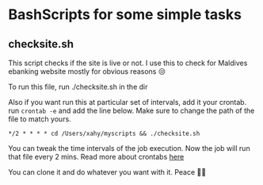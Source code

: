 # BashScripts for some simple tasks

## checksite.sh
This script checks if the site is live or not. I use this to check for Maldives ebanking website mostly for obvious reasons 😒

To run this file, run ./checksite.sh in the dir

Also if you want run this at particular set of intervals, add it your crontab. 
run ```crontab -e``` and add the line below. Make sure to change the path of the file to match yours.

```shell
*/2 * * * * cd /Users/xahy/myscripts && ./checksite.sh
```
You can tweak the time intervals of the job execution. Now the job will run that file every 2 mins. Read more about crontabs [here](https://code.tutsplus.com/tutorials/scheduling-tasks-with-cron-jobs--net-8800)

You can clone it and do whatever you want with it.
Peace 🙌🏼
